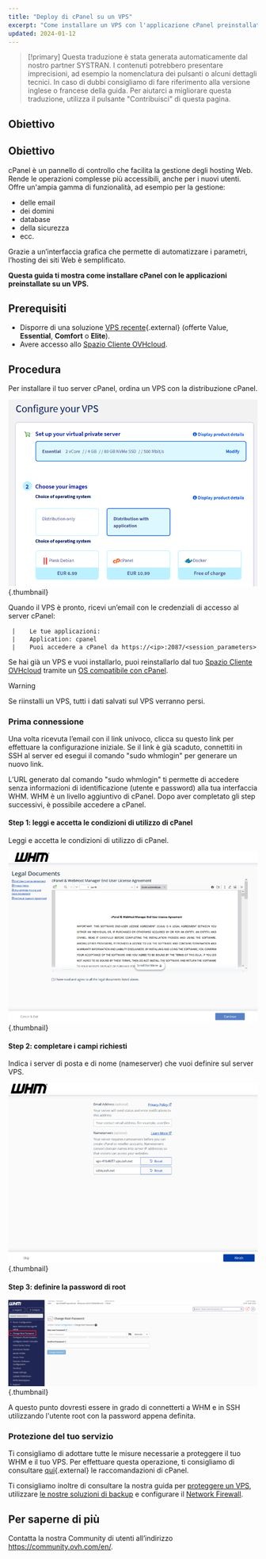 ```yaml
---
title: "Deploy di cPanel su un VPS"
excerpt: "Come installare un VPS con l'applicazione cPanel preinstallata"
updated: 2024-01-12
---
```


> [!primary]
> Questa traduzione è stata generata automaticamente dal nostro partner SYSTRAN. I contenuti potrebbero presentare imprecisioni, ad esempio la nomenclatura dei pulsanti o alcuni dettagli tecnici. In caso di dubbi consigliamo di fare riferimento alla versione inglese o francese della guida. Per aiutarci a migliorare questa traduzione, utilizza il pulsante "Contribuisci" di questa pagina.
>

## Obiettivo

## Obiettivo

cPanel è un pannello di controllo che facilita la gestione degli hosting Web. Rende le operazioni complesse più accessibili, anche per i nuovi utenti. Offre un'ampia gamma di funzionalità, ad esempio per la gestione: 

- delle email
- dei domini
- database
- della sicurezza
- ecc.

Grazie a un’interfaccia grafica che permette di automatizzare i parametri, l’hosting dei siti Web è semplificato.

**Questa guida ti mostra come installare cPanel con le applicazioni preinstallate su un VPS.**

## Prerequisiti

- Disporre di una soluzione [VPS recente](https://www.ovhcloud.com/it/vps/){.external} (offerte Value, **Essential**, **Comfort** o **Elite**).
- Avere accesso allo [Spazio Cliente OVHcloud](https://www.ovh.com/auth/?action=gotomanager&from=https://www.ovh.it/&ovhSubsidiary=it).

## Procedura

Per installare il tuo server cPanel, ordina un VPS con la distribuzione cPanel.

![cPanel](images/cpanel_order.png){.thumbnail}

Quando il VPS è pronto, ricevi un’email con le credenziali di accesso al server cPanel:

```
 |    Le tue applicazioni:
 |    Application: cpanel
 |    Puoi accedere a cPanel da https://<ip>:2087/<session_parameters>
```

Se hai già un VPS e vuoi installarlo, puoi reinstallarlo dal tuo [Spazio Cliente OVHcloud](https://www.ovh.com/auth/?action=gotomanager&from=https://www.ovh.it/&ovhSubsidiary=it) tramite un [OS compatibile con cPanel](https://www.ovhcloud.com/it/vps/os/).

> [!warning]
>
> Se riinstalli un VPS, tutti i dati salvati sul VPS verranno persi.
> 

### Prima connessione

Una volta ricevuta l’email con il link univoco, clicca su questo link per effettuare la configurazione iniziale. Se il link è già scaduto, connettiti in SSH al server ed esegui il comando "sudo whmlogin" per generare un nuovo link.

L’URL generato dal comando "sudo whmlogin" ti permette di accedere senza informazioni di identificazione (utente e password) alla tua interfaccia WHM. WHM è un livello aggiuntivo di cPanel. Dopo aver completato gli step successivi, è possibile accedere a cPanel.

#### Step 1: leggi e accetta le condizioni di utilizzo di cPanel

Leggi e accetta le condizioni di utilizzo di cPanel.

![cPanel](images/license_validation.png){.thumbnail}

#### Step 2: completare i campi richiesti

Indica i server di posta e di nome (nameserver) che vuoi definire sul server VPS.

![cPanel](images/setup_config_cpanel.png){.thumbnail}

#### Step 3: definire la password di root

![cPanel](images/change_root.png){.thumbnail}

A questo punto dovresti essere in grado di connetterti a WHM e in SSH utilizzando l'utente root con la password appena definita.

### Protezione del tuo servizio

Ti consigliamo di adottare tutte le misure necessarie a proteggere il tuo WHM e il tuo VPS. Per effettuare questa operazione, ti consigliamo di consultare [qui](https://docs.cpanel.net/knowledge-base/security/tips-to-make-your-server-more-secure/){.external} le raccomandazioni di cPanel.

Ti consigliamo inoltre di consultare la nostra guida per [proteggere un VPS](/pages/bare_metal_cloud/virtual_private_servers/secure_your_vps), utilizzare [le nostre soluzioni di backup](/products/bare-metal-cloud-virtual-private-servers) e configurare il [Network Firewall](/pages/bare_metal_cloud/dedicated_servers/firewall_network).

## Per saperne di più

Contatta la nostra Community di utenti all’indirizzo <https://community.ovh.com/en/>.
